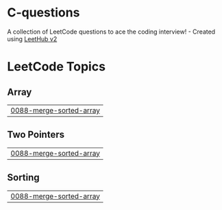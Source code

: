 # C-questions
A collection of LeetCode questions to ace the coding interview! - Created using [LeetHub v2](https://github.com/arunbhardwaj/LeetHub-2.0)

<!---LeetCode Topics Start-->
# LeetCode Topics
## Array
|  |
| ------- |
| [0088-merge-sorted-array](https://github.com/himanshuach/C-questions/tree/master/0088-merge-sorted-array) |
## Two Pointers
|  |
| ------- |
| [0088-merge-sorted-array](https://github.com/himanshuach/C-questions/tree/master/0088-merge-sorted-array) |
## Sorting
|  |
| ------- |
| [0088-merge-sorted-array](https://github.com/himanshuach/C-questions/tree/master/0088-merge-sorted-array) |
<!---LeetCode Topics End-->